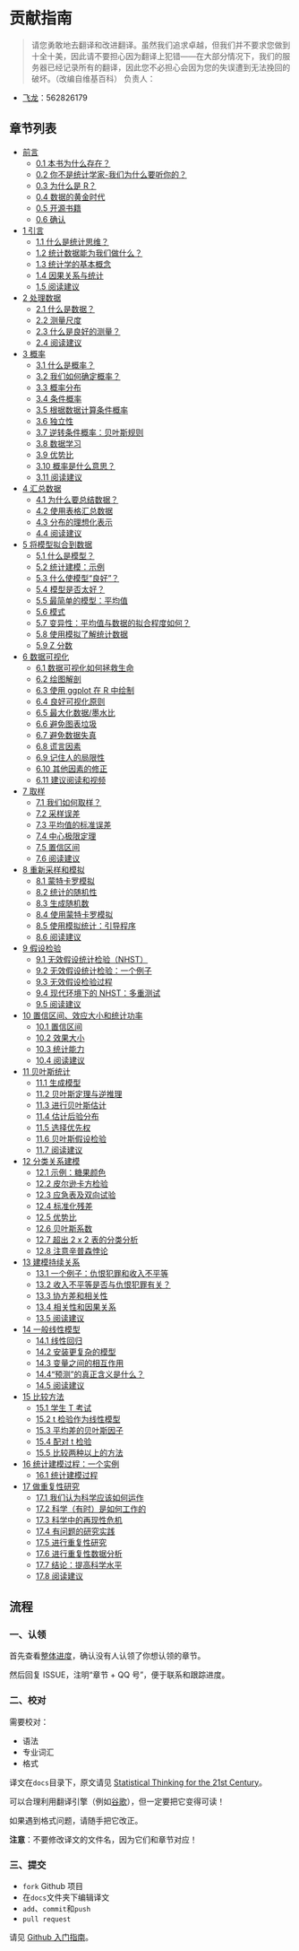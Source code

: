 # 贡献指南

> 请您勇敢地去翻译和改进翻译。虽然我们追求卓越，但我们并不要求您做到十全十美，因此请不要担心因为翻译上犯错——在大部分情况下，我们的服务器已经记录所有的翻译，因此您不必担心会因为您的失误遭到无法挽回的破坏。（改编自维基百科）
负责人：

+   [飞龙](https://github.com/wizardforcel)：562826179

## 章节列表

+   [前言](docs/0.md)
    +   [0.1 本书为什么存在？](docs/0.1.md)
    +   [0.2 你不是统计学家-我们为什么要听你的？](docs/0.2.md)
    +   [0.3 为什么是 R？](docs/0.3.md)
    +   [0.4 数据的黄金时代](docs/0.4.md)
    +   [0.5 开源书籍](docs/0.5.md)
    +   [0.6 确认](docs/0.6.md)
+   [1 引言](docs/1.md)
    +   [1.1 什么是统计思维？](docs/1.1.md)
    +   [1.2 统计数据能为我们做什么？](docs/1.2.md)
    +   [1.3 统计学的基本概念](docs/1.3.md)
    +   [1.4 因果关系与统计](docs/1.4.md)
    +   [1.5 阅读建议](docs/1.5.md)
+   [2 处理数据](docs/2.md)
    +   [2.1 什么是数据？](docs/2.1.md)
    +   [2.2 测量尺度](docs/2.2.md)
    +   [2.3 什么是良好的测量？](docs/2.3.md)
    +   [2.4 阅读建议](docs/2.4.md)
+   [3 概率](docs/3.md)
    +   [3.1 什么是概率？](docs/3.1.md)
    +   [3.2 我们如何确定概率？](docs/3.2.md)
    +   [3.3 概率分布](docs/3.3.md)
    +   [3.4 条件概率](docs/3.4.md)
    +   [3.5 根据数据计算条件概率](docs/3.5.md)
    +   [3.6 独立性](docs/3.6.md)
    +   [3.7 逆转条件概率：贝叶斯规则](docs/3.7.md)
    +   [3.8 数据学习](docs/3.8.md)
    +   [3.9 优势比](docs/3.9.md)
    +   [3.10 概率是什么意思？](docs/3.10.md)
    +   [3.11 阅读建议](docs/3.11.md)
+   [4 汇总数据](docs/4.md)
    +   [4.1 为什么要总结数据？](docs/4.1.md)
    +   [4.2 使用表格汇总数据](docs/4.2.md)
    +   [4.3 分布的理想化表示](docs/4.3.md)
    +   [4.4 阅读建议](docs/4.4.md)
+   [5 将模型拟合到数据](docs/5.md)
    +   [5.1 什么是模型？](docs/5.1.md)
    +   [5.2 统计建模：示例](docs/5.2.md)
    +   [5.3 什么使模型“良好”？](docs/5.3.md)
    +   [5.4 模型是否太好？](docs/5.4.md)
    +   [5.5 最简单的模型：平均值](docs/5.5.md)
    +   [5.6 模式](docs/5.6.md)
    +   [5.7 变异性：平均值与数据的拟合程度如何？](docs/5.7.md)
    +   [5.8 使用模拟了解统计数据](docs/5.8.md)
    +   [5.9 Z 分数](docs/5.9.md)
+   [6 数据可视化](docs/6.md)
    +   [6.1 数据可视化如何拯救生命](docs/6.1.md)
    +   [6.2 绘图解剖](docs/6.2.md)
    +   [6.3 使用 ggplot 在 R 中绘制](docs/6.3.md)
    +   [6.4 良好可视化原则](docs/6.4.md)
    +   [6.5 最大化数据/墨水比](docs/6.5.md)
    +   [6.6 避免图表垃圾](docs/6.6.md)
    +   [6.7 避免数据失真](docs/6.7.md)
    +   [6.8 谎言因素](docs/6.8.md)
    +   [6.9 记住人的局限性](docs/6.9.md)
    +   [6.10 其他因素的修正](docs/6.10.md)
    +   [6.11 建议阅读和视频](docs/6.11.md)
+   [7 取样](docs/7.md)
    +   [7.1 我们如何取样？](docs/7.1.md)
    +   [7.2 采样误差](docs/7.2.md)
    +   [7.3 平均值的标准误差](docs/7.3.md)
    +   [7.4 中心极限定理](docs/7.4.md)
    +   [7.5 置信区间](docs/7.5.md)
    +   [7.6 阅读建议](docs/7.6.md)
+   [8 重新采样和模拟](docs/8.md)
    +   [8.1 蒙特卡罗模拟](docs/8.1.md)
    +   [8.2 统计的随机性](docs/8.2.md)
    +   [8.3 生成随机数](docs/8.3.md)
    +   [8.4 使用蒙特卡罗模拟](docs/8.4.md)
    +   [8.5 使用模拟统计：引导程序](docs/8.5.md)
    +   [8.6 阅读建议](docs/8.6.md)
+   [9 假设检验](docs/9.md)
    +   [9.1 无效假设统计检验（NHST）](docs/9.1.md)
    +   [9.2 无效假设统计检验：一个例子](docs/9.2.md)
    +   [9.3 无效假设检验过程](docs/9.3.md)
    +   [9.4 现代环境下的 NHST：多重测试](docs/9.4.md)
    +   [9.5 阅读建议](docs/9.5.md)
+   [10 置信区间、效应大小和统计功率](docs/10.md)
    +   [10.1 置信区间](docs/10.1.md)
    +   [10.2 效果大小](docs/10.2.md)
    +   [10.3 统计能力](docs/10.3.md)
    +   [10.4 阅读建议](docs/10.4.md)
+   [11 贝叶斯统计](docs/11.md)
    +   [11.1 生成模型](docs/11.1.md)
    +   [11.2 贝叶斯定理与逆推理](docs/11.2.md)
    +   [11.3 进行贝叶斯估计](docs/11.3.md)
    +   [11.4 估计后验分布](docs/11.4.md)
    +   [11.5 选择优先权](docs/11.5.md)
    +   [11.6 贝叶斯假设检验](docs/11.6.md)
    +   [11.7 阅读建议](docs/11.7.md)
+   [12 分类关系建模](docs/12.md)
    +   [12.1 示例：糖果颜色](docs/12.1.md)
    +   [12.2 皮尔逊卡方检验](docs/12.2.md)
    +   [12.3 应急表及双向试验](docs/12.3.md)
    +   [12.4 标准化残差](docs/12.4.md)
    +   [12.5 优势比](docs/12.5.md)
    +   [12.6 贝叶斯系数](docs/12.6.md)
    +   [12.7 超出 2 x 2 表的分类分析](docs/12.7.md)
    +   [12.8 注意辛普森悖论](docs/12.8.md)
+   [13 建模持续关系](docs/13.md)
    +   [13.1 一个例子：仇恨犯罪和收入不平等](docs/13.1.md)
    +   [13.2 收入不平等是否与仇恨犯罪有关？](docs/13.2.md)
    +   [13.3 协方差和相关性](docs/13.3.md)
    +   [13.4 相关性和因果关系](docs/13.4.md)
    +   [13.5 阅读建议](docs/13.5.md)
+   [14 一般线性模型](docs/14.md)
    +   [14.1 线性回归](docs/14.1.md)
    +   [14.2 安装更复杂的模型](docs/14.2.md)
    +   [14.3 变量之间的相互作用](docs/14.3.md)
    +   [14.4“预测”的真正含义是什么？](docs/14.4.md)
    +   [14.5 阅读建议](docs/14.5.md)
+   [15 比较方法](docs/15.md)
    +   [15.1 学生 T 考试](docs/15.1.md)
    +   [15.2 t 检验作为线性模型](docs/15.2.md)
    +   [15.3 平均差的贝叶斯因子](docs/15.3.md)
    +   [15.4 配对 t 检验](docs/15.4.md)
    +   [15.5 比较两种以上的方法](docs/15.5.md)
+   [16 统计建模过程：一个实例](docs/16.md)
    +   [16.1 统计建模过程](docs/16.1.md)
+   [17 做重复性研究](docs/17.md)
    +   [17.1 我们认为科学应该如何运作](docs/17.1.md)
    +   [17.2 科学（有时）是如何工作的](docs/17.2.md)
    +   [17.3 科学中的再现性危机](docs/17.3.md)
    +   [17.4 有问题的研究实践](docs/17.4.md)
    +   [17.5 进行重复性研究](docs/17.5.md)
    +   [17.6 进行重复性数据分析](docs/17.6.md)
    +   [17.7 结论：提高科学水平](docs/17.7.md)
    +   [17.8 阅读建议](docs/17.8.md)

## 流程

### 一、认领

首先查看[整体进度](https://github.com/apachecn/stats-thinking-21-zh/issues/1)，确认没有人认领了你想认领的章节。
 
然后回复 ISSUE，注明“章节 + QQ 号”，便于联系和跟踪进度。

### 二、校对

需要校对：

+   语法
+   专业词汇
+   格式

译文在`docs`目录下，原文请见 [Statistical Thinking for the 21st Century](http://statsthinking21.org/)。

可以合理利用翻译引擎（例如[谷歌](https://translate.google.cn/)），但一定要把它变得可读！

如果遇到格式问题，请随手把它改正。

**注意**：不要修改译文的文件名，因为它们和章节对应！

### 三、提交

+   `fork` Github 项目
+   在`docs`文件夹下编辑译文
+   `add`、`commit`和`push`
+   `pull request`

请见 [Github 入门指南](https://github.com/apachecn/kaggle/blob/master/docs/GitHub)。